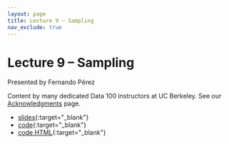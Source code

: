 ```yaml
---
layout: page
title: Lecture 9 – Sampling
nav_exclude: true
---
```


# Lecture 9 – Sampling

Presented by Fernando Pérez

Content by many dedicated Data 100 instructors at UC Berkeley. See our [Acknowledgments](../../acks) page.

- [slides](https://docs.google.com/presentation/d/1iD8fY7d7e6DiOaGJs8EzQnUgEMd2vqP9unr2mtz7R2E/edit#slide=id.SLIDES_API1501822478_0){:target="_blank"}
- [code](https://data100.datahub.berkeley.edu/hub/user-redirect/git-pull?repo=https%3A%2F%2Fgithub.com%2FDS-100%2Fsp24-student&urlpath=lab%2Ftree%2Fsp24-student%2Flecture%2Flec09%2Flec09.ipynb&branch=main){:target="_blank"}
- [code HTML](../../resources/assets/lectures/lec09/lec09.html){:target="_blank"}
